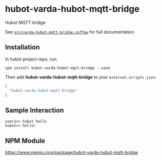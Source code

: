 # hubot-varda-hubot-mqtt-bridge

Hubot MQTT bridge

See [`src/varda-hubot-mqtt-bridge.coffee`](src/varda-hubot-mqtt-bridge.coffee) for full documentation.

## Installation

In hubot project repo, run:

`npm install hubot-varda-hubot-mqtt-bridge --save`

Then add **hubot-varda-hubot-mqtt-bridge** to your `external-scripts.json`:

```json
[
  "hubot-varda-hubot-mqtt-bridge"
]
```

## Sample Interaction

```
user1>> hubot hello
hubot>> hello!
```

## NPM Module

https://www.npmjs.com/package/hubot-varda-hubot-mqtt-bridge
